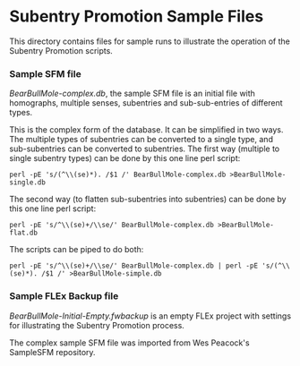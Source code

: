# Subentry Promotion Sample Files
This directory contains files for sample runs to illustrate the operation of the Subentry Promotion scripts.

### Sample SFM file

*BearBullMole-complex.db*, the sample SFM file is an initial file with homographs, multiple senses, subentries and sub-sub-entries of different types.

This is the complex form of the database.
It can be simplified in two ways.
The multiple types of subentries can be converted to a single type, and sub-subentries can be converted to subentries.
The first way (multiple to single subentry types) can be done by this one line perl script:
```
perl -pE 's/(^\\(se)*). /$1 /' BearBullMole-complex.db >BearBullMole-single.db
```
The second way (to flatten sub-subentries into subentries) can be done by this one line perl script:
```
perl -pE 's/^\\(se)+/\\se/' BearBullMole-complex.db >BearBullMole-flat.db
```
The scripts can be piped to do both:
```
perl -pE 's/^\\(se)+/\\se/' BearBullMole-complex.db | perl -pE 's/(^\\(se)*). /$1 /' >BearBullMole-simple.db
```

### Sample FLEx Backup file

*BearBullMole-Initial-Empty.fwbackup* is an empty FLEx project with settings for illustrating the Subentry Promotion process.

The complex sample SFM file was imported from Wes Peacock's SampleSFM repository.
